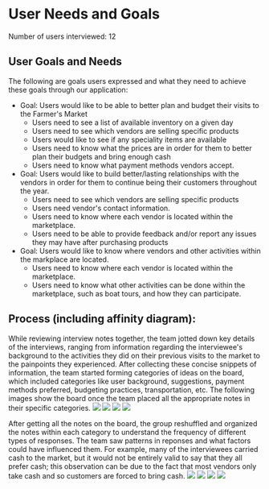# User Needs and Goals
Number of users interviewed: 12

## User Goals and Needs
The following are goals users expressed and what they need to achieve these goals through our application:
* Goal: Users would like to be able to better plan and budget their visits to the Farmer's Market
    * Users need to see a list of available inventory on a given day
    * Users need to see which vendors are selling specific products
    * Users would like to see if any speciality items are available
    * Users need to know what the prices are in order for them to better plan their budgets and bring enough cash
    * Users need to know what payment methods vendors accept.
* Goal: Users would like to build better/lasting relationships with the vendors in order for them to continue being their customers throughout the year.
    * Users need to see which vendors are selling specific products
    * Users need vendor's contact information.
    * Users need to know where each vendor is located within the marketplace.
    * Users need to be able to provide feedback and/or report any issues they may have after purchasing products
* Goal: Users would like to know where vendors and other activities within the markplace are located.
    * Users need to know where each vendor is located within the marketplace.
    * Users need to know what other activities can be done within the marketplace, such as boat tours, and how they can participate.
    

## Process (including affinity diagram):
While reviewing interview notes together, the team jotted down key details of the interviews, ranging from information regarding the interviewee's background to the activities they did on their previous visits to the market to the painpoints they experienced.  After collecting these concise snippets of information, the team started forming categories of ideas on the board, which included categories like user background, suggestions, payment methods preferred, budgeting practices, transportation, etc.  The following images show the board once the team placed all the appropriate notes in their specific categories.
![](affinity_diagram/before_diagram_1.PNG)
![](affinity_diagram/before_diagram_2.PNG)
![](affinity_diagram/before_diagram_3.PNG)
![](affinity_diagram/before_diagram_4.PNG)

After getting all the notes on the board, the group reshuffled and organized the notes within each category to understand the frequency of different types of responses.  The team saw patterns in reponses and what factors could have influenced them.  For example, many of the interviewees carried cash to the market, but it would not be entirely valid to say that they all prefer cash; this observation can be due to the fact that most vendors only take cash and so customers are forced to bring cash.
![](affinity_diagram/after_diagram_1.PNG)
![](affinity_diagram/after_diagram_2.PNG)
![](affinity_diagram/after_diagram_3.PNG)
![](affinity_diagram/after_diagram_4.PNG)
